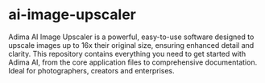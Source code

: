 # ai-image-upscaler
Adima AI Image Upscaler is a powerful, easy-to-use software designed to upscale images up to 16x their original size, ensuring enhanced detail and clarity. This repository contains everything you need to get started with Adima AI, from the core application files to comprehensive documentation. Ideal for photographers, creators and enterprises.
